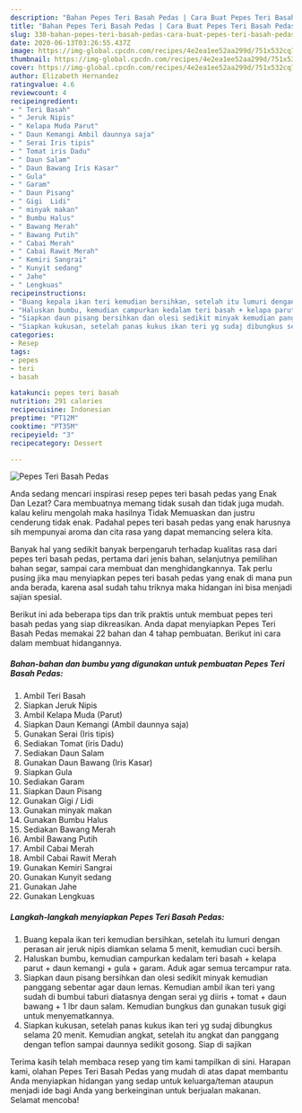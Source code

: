 ```yaml
---
description: "Bahan Pepes Teri Basah Pedas | Cara Buat Pepes Teri Basah Pedas Yang Lezat"
title: "Bahan Pepes Teri Basah Pedas | Cara Buat Pepes Teri Basah Pedas Yang Lezat"
slug: 330-bahan-pepes-teri-basah-pedas-cara-buat-pepes-teri-basah-pedas-yang-lezat
date: 2020-06-13T03:26:55.437Z
image: https://img-global.cpcdn.com/recipes/4e2ea1ee52aa299d/751x532cq70/pepes-teri-basah-pedas-foto-resep-utama.jpg
thumbnail: https://img-global.cpcdn.com/recipes/4e2ea1ee52aa299d/751x532cq70/pepes-teri-basah-pedas-foto-resep-utama.jpg
cover: https://img-global.cpcdn.com/recipes/4e2ea1ee52aa299d/751x532cq70/pepes-teri-basah-pedas-foto-resep-utama.jpg
author: Elizabeth Hernandez
ratingvalue: 4.6
reviewcount: 4
recipeingredient:
- " Teri Basah"
- " Jeruk Nipis"
- " Kelapa Muda Parut"
- " Daun Kemangi Ambil daunnya saja"
- " Serai Iris tipis"
- " Tomat iris Dadu"
- " Daun Salam"
- " Daun Bawang Iris Kasar"
- " Gula"
- " Garam"
- " Daun Pisang"
- " Gigi  Lidi"
- " minyak makan"
- " Bumbu Halus"
- " Bawang Merah"
- " Bawang Putih"
- " Cabai Merah"
- " Cabai Rawit Merah"
- " Kemiri Sangrai"
- " Kunyit sedang"
- " Jahe"
- " Lengkuas"
recipeinstructions:
- "Buang kepala ikan teri kemudian bersihkan, setelah itu lumuri dengan perasan air jeruk nipis diamkan selama 5 menit, kemudian cuci bersih."
- "Haluskan bumbu, kemudian campurkan kedalam teri basah + kelapa parut + daun kemangi + gula + garam. Aduk agar semua tercampur rata."
- "Siapkan daun pisang bersihkan dan olesi sedikit minyak kemudian panggang sebentar agar daun lemas. Kemudian ambil ikan teri yang sudah di bumbui taburi diatasnya dengan serai yg diiris + tomat + daun bawang + 1 lbr daun salam. Kemudian bungkus dan gunakan tusuk gigi untuk menyematkannya."
- "Siapkan kukusan, setelah panas kukus ikan teri yg sudaj dibungkus selama 20 menit. Kemudian angkat, setelah itu angkat dan panggang dengan teflon sampai daunnya sedikit gosong. Siap di sajikan"
categories:
- Resep
tags:
- pepes
- teri
- basah

katakunci: pepes teri basah 
nutrition: 291 calories
recipecuisine: Indonesian
preptime: "PT12M"
cooktime: "PT35M"
recipeyield: "3"
recipecategory: Dessert

---
```



![Pepes Teri Basah Pedas](https://img-global.cpcdn.com/recipes/4e2ea1ee52aa299d/751x532cq70/pepes-teri-basah-pedas-foto-resep-utama.jpg)

Anda sedang mencari inspirasi resep pepes teri basah pedas yang Enak Dan Lezat? Cara membuatnya memang tidak susah dan tidak juga mudah. kalau keliru mengolah maka hasilnya Tidak Memuaskan dan justru cenderung tidak enak. Padahal pepes teri basah pedas yang enak harusnya sih mempunyai aroma dan cita rasa yang dapat memancing selera kita.

Banyak hal yang sedikit banyak berpengaruh terhadap kualitas rasa dari pepes teri basah pedas, pertama dari jenis bahan, selanjutnya pemilihan bahan segar, sampai cara membuat dan menghidangkannya. Tak perlu pusing jika mau menyiapkan pepes teri basah pedas yang enak di mana pun anda berada, karena asal sudah tahu triknya maka hidangan ini bisa menjadi sajian spesial.




Berikut ini ada beberapa tips dan trik praktis untuk membuat pepes teri basah pedas yang siap dikreasikan. Anda dapat menyiapkan Pepes Teri Basah Pedas memakai 22 bahan dan 4 tahap pembuatan. Berikut ini cara dalam membuat hidangannya.

<!--inarticleads1-->

##### Bahan-bahan dan bumbu yang digunakan untuk pembuatan Pepes Teri Basah Pedas:

1. Ambil  Teri Basah
1. Siapkan  Jeruk Nipis
1. Ambil  Kelapa Muda (Parut)
1. Siapkan  Daun Kemangi (Ambil daunnya saja)
1. Gunakan  Serai (Iris tipis)
1. Sediakan  Tomat (iris Dadu)
1. Sediakan  Daun Salam
1. Gunakan  Daun Bawang (Iris Kasar)
1. Siapkan  Gula
1. Sediakan  Garam
1. Siapkan  Daun Pisang
1. Gunakan  Gigi / Lidi
1. Gunakan  minyak makan
1. Gunakan  Bumbu Halus
1. Sediakan  Bawang Merah
1. Ambil  Bawang Putih
1. Ambil  Cabai Merah
1. Ambil  Cabai Rawit Merah
1. Gunakan  Kemiri Sangrai
1. Gunakan  Kunyit sedang
1. Gunakan  Jahe
1. Gunakan  Lengkuas




<!--inarticleads2-->

##### Langkah-langkah menyiapkan Pepes Teri Basah Pedas:

1. Buang kepala ikan teri kemudian bersihkan, setelah itu lumuri dengan perasan air jeruk nipis diamkan selama 5 menit, kemudian cuci bersih.
1. Haluskan bumbu, kemudian campurkan kedalam teri basah + kelapa parut + daun kemangi + gula + garam. Aduk agar semua tercampur rata.
1. Siapkan daun pisang bersihkan dan olesi sedikit minyak kemudian panggang sebentar agar daun lemas. Kemudian ambil ikan teri yang sudah di bumbui taburi diatasnya dengan serai yg diiris + tomat + daun bawang + 1 lbr daun salam. Kemudian bungkus dan gunakan tusuk gigi untuk menyematkannya.
1. Siapkan kukusan, setelah panas kukus ikan teri yg sudaj dibungkus selama 20 menit. Kemudian angkat, setelah itu angkat dan panggang dengan teflon sampai daunnya sedikit gosong. Siap di sajikan




Terima kasih telah membaca resep yang tim kami tampilkan di sini. Harapan kami, olahan Pepes Teri Basah Pedas yang mudah di atas dapat membantu Anda menyiapkan hidangan yang sedap untuk keluarga/teman ataupun menjadi ide bagi Anda yang berkeinginan untuk berjualan makanan. Selamat mencoba!
